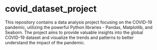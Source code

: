 # covid_dataset_project
This repository contains a data analysis project focusing on the COVID-19 pandemic, utilizing the powerful Python libraries - Pandas, Matplotlib, and Seaborn. The project aims to provide valuable insights into the global COVID-19 dataset and visualize the trends and patterns to better understand the impact of the pandemic.
